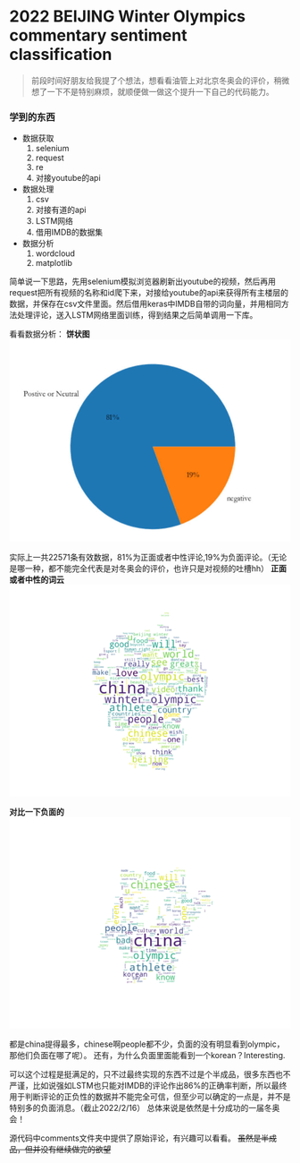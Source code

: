 # 2022 BEIJING Winter Olympics commentary sentiment classification
> 前段时间好朋友给我提了个想法，想看看油管上对北京冬奥会的评价，稍微想了一下不是特别麻烦，就顺便做一做这个提升一下自己的代码能力。

### 学到的东西
* 数据获取
    1. selenium
    2. request
    3. re
    4. 对接youtube的api
* 数据处理
    1. csv
    2. 对接有道的api
    3. LSTM网络
    4. 借用IMDB的数据集
* 数据分析
    1. wordcloud
    2. matplotlib

简单说一下思路，先用selenium模拟浏览器刷新出youtube的视频，然后再用request把所有视频的名称和id爬下来，对接给youtube的api来获得所有主楼层的数据，并保存在csv文件里面。然后借用keras中IMDB自带的词向量，并用相同方法处理评论，送入LSTM网络里面训练，得到结果之后简单调用一下库。

看看数据分析：
**饼状图**
![sector](./wordcloud_img/sector.jpg)


实际上一共22571条有效数据，81%为正面或者中性评论,19%为负面评论。（无论是哪一种，都不能完全代表是对冬奥会的评价，也许只是对视频的吐槽hh）
**正面或者中性的词云**
![positive](./wordcloud_img/positive.png)


**对比一下负面的**
![negative](./wordcloud_img/negative.png)


都是china提得最多，chinese啊people都不少，负面的没有明显看到olympic，那他们负面在哪了呢）。
还有，为什么负面里面能看到一个korean？Interesting.

可以这个过程是挺满足的，只不过最终实现的东西不过是个半成品，很多东西也不严谨，比如说强如LSTM也只能对IMDB的评论作出86%的正确率判断，所以最终用于判断评论的正负性的数据并不能完全可信，但至少可以确定的一点是，并不是特别多的负面消息。（截止2022/2/16）
总体来说是依然是十分成功的一届冬奥会！

源代码中comments文件夹中提供了原始评论，有兴趣可以看看。
~~虽然是半成品，但并没有继续做完的欲望~~